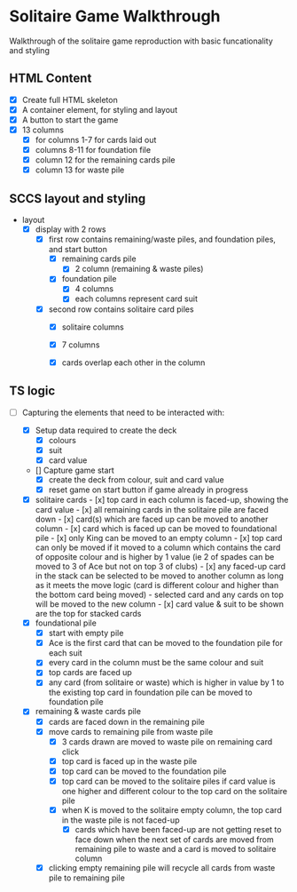 # Solitaire Game Walkthrough

Walkthrough of the solitaire game reproduction with basic funcationality and styling

## HTML Content
- [x] Create full HTML skeleton
- [x] A container element, for styling and layout
- [x] A button to start the game
- [x] 13 columns
    - [x] for columns 1-7 for cards laid out
    - [x] columns 8-11 for foundation file
    - [x] column 12 for the remaining cards pile
    - [x] column 13 for waste pile 

## SCCS layout and styling
- layout
    - [x] display with 2 rows
        - [x] first row contains remaining/waste piles, and foundation piles, and start button
            - [x] remaining cards pile
                - [x] 2 column (remaining & waste piles)
            - [x] foundation pile
                - [x] 4 columns 
                - [x] each columns represent card suit
        -[x] second row contains solitaire card piles
            - [x] solitaire columns
            - [x] 7 columns
            - [x] cards overlap each other in the column


## TS logic

-   [ ] Capturing the elements that need to be interacted with:

    - [x] Setup data required to create the deck
        - [x] colours
        - [x] suit
        - [x] card value
    - [] Capture game start
        - [x] create the deck from colour, suit and card value
        - [x] reset game on start button if game already in progress
    - [x] solitaire cards
            - [x] top card in each column is faced-up, showing the card value
            - [x] all remaining cards in the solitaire pile are faced down 
            - [x] card(s) which are faced up can be moved to another column
            - [x] card which is faced up can be moved to foundational pile
            - [x] only King can be moved to an empty column
            - [x] top card can only be moved if it moved to a column which contains the card of opposite colour and is higher by 1 value (ie 2 of spades can be moved to 3 of Ace but not on top 3 of clubs)
            - [x] any faced-up card in the stack can be selected to be moved to another column as long as it meets the move logic (card is different colour and higher than the bottom card being moved) - selected card and any cards on top will be moved to the new column
            - [x] card value & suit to be shown are the top for stacked cards
    - [x] foundational pile
        - [x] start with empty pile
        - [x] Ace is the first card that can be moved to the foundation pile for each suit
        - [x] every card in the column must be the same colour and suit
        - [x] top cards are faced up
        - [x] any card (from solitaire or waste) which is higher in value by 1 to the existing top card in foundation pile can be moved to foundation pile
    - [x] remaining & waste cards pile
        - [x] cards are faced down in the remaining pile
        - [x] move cards to remaining pile from waste pile
            - [x] 3 cards drawn are moved to waste pile on remaining card click
            - [x] top card is faced up in the waste pile
            - [x] top card can be moved to the foundation pile
            - [x] top card can be moved to the solitaire piles if card value is one higher and different colour to the top card on the solitaire pile
            - [x] when K is moved to the solitaire empty column, the top card in the waste pile is not faced-up
                - [x] cards which have been faced-up are not getting reset to face down when the next set of cards are moved from remaining pile to waste and a card is moved to solitaire column
        - [x] clicking empty remaining pile will recycle all cards from waste pile to remaining pile
